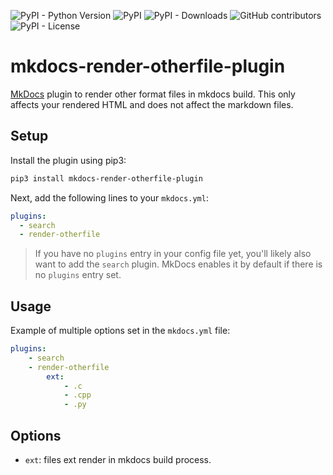 ![PyPI - Python Version](https://img.shields.io/pypi/pyversions/mkdocs-add-number-plugin)
![PyPI](https://img.shields.io/pypi/v/mkdocs-add-number-plugin)
![PyPI - Downloads](https://img.shields.io/pypi/dm/mkdocs-add-number-plugin)
![GitHub contributors](https://img.shields.io/github/contributors/timvink/mkdocs-add-number-plugin)
![PyPI - License](https://img.shields.io/pypi/l/mkdocs-add-number-plugin)

# mkdocs-render-otherfile-plugin

[MkDocs](https://www.mkdocs.org/) plugin to render other format files in mkdocs build. This only affects your rendered HTML and does not affect the markdown files.

## Setup

Install the plugin using pip3:

```bash
pip3 install mkdocs-render-otherfile-plugin
```

Next, add the following lines to your `mkdocs.yml`:

```yml
plugins:
  - search
  - render-otherfile
```

> If you have no `plugins` entry in your config file yet, you'll likely also want to add the `search` plugin. MkDocs enables it by default if there is no `plugins` entry set.

## Usage

Example of multiple options set in the `mkdocs.yml` file:

```yml
plugins:
    - search
    - render-otherfile
        ext:
            - .c
            - .cpp
            - .py
```

## Options

- `ext`: files ext render in mkdocs build process.